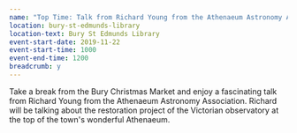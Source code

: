 ```yaml
---
name: "Top Time: Talk from Richard Young from the Athenaeum Astronomy Association"
location: bury-st-edmunds-library
location-text: Bury St Edmunds Library
event-start-date: 2019-11-22
event-start-time: 1000
event-end-time: 1200
breadcrumb: y
---
```


Take a break from the Bury Christmas Market and enjoy a fascinating talk from Richard Young from the Athenaeum Astronomy Association. Richard will be talking about the restoration project of the Victorian observatory at the top of the town's wonderful Athenaeum.
